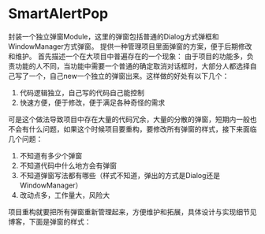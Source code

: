 # SmartAlertPop
封装一个独立弹窗Module，这里的弹窗包括普通的Dialog方式弹框和WindowManager方式弹窗。
提供一种管理项目里面弹窗的方案，便于后期修改和维护。
首先描述一个在大项目中普遍存在的一个现象：
  由于项目的功能多，负责功能的人不同，当功能中需要一个普通的确定取消对话框时，大部分人都选择自己写了一个，自己new一个独立的弹窗出来。这样做的好处有以下几个：
  
  1. 代码逻辑独立，自己写的代码自己能控制
  2. 快速方便，便于修改，便于满足各种奇怪的需求
  
可是这个做法导致项目中存在大量的代码冗余，大量的分散的弹窗，短期内一般也不会有什么问题，如果这个时候项目要重构，要修改所有弹窗的样式，接下来面临几个问题：

  1. 不知道有多少个弹窗
  2. 不知道代码中什么地方会有弹窗
  3. 不知道弹窗写法都有哪些（样式不知道，弹出的方式是Dialog还是WindowManager）
  4. 改动点多，工作量大，风险大
  
项目重构就要把所有弹窗重新管理起来，方便维护和拓展，具体设计与实现细节见博客，下面是弹窗的样式：
